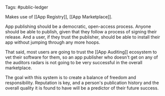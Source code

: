 Tags: #public-ledger 

Makes use of [[App Registry]], [[App Marketplace]].

App publishing should be a democratic, open-access process.  Anyone should be able to publish, given that they follow a process of signing their release.  And a user, if they trust the publisher, should be able to install their app without jumping through any more hoops.

That said, most users are going to trust the [[App Auditing]] ecosystem to vet their software for them, so an app publisher who doesn't get on any of the auditors radars is not going to be very successful in the overall marketplace.

The goal with this system is to create a balance of freedom and responsibility.  Reputation is key, and a person's publication history and the overall quality it is found to have will be a predictor of their future success.